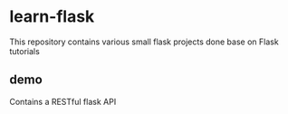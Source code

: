 # learn-flask

This repository contains various small flask projects done base on Flask tutorials

## demo

Contains a RESTful flask API
